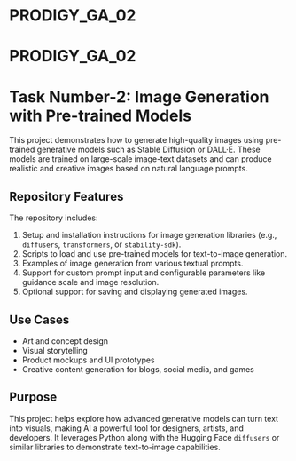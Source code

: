 # PRODIGY_GA_02
# PRODIGY_GA_02

# Task Number-2: Image Generation with Pre-trained Models

This project demonstrates how to generate high-quality images using pre-trained generative models such as Stable Diffusion or DALL·E. These models are trained on large-scale image-text datasets and can produce realistic and creative images based on natural language prompts.

## Repository Features

The repository includes:

1. Setup and installation instructions for image generation libraries (e.g., `diffusers`, `transformers`, or `stability-sdk`).
2. Scripts to load and use pre-trained models for text-to-image generation.
3. Examples of image generation from various textual prompts.
4. Support for custom prompt input and configurable parameters like guidance scale and image resolution.
5. Optional support for saving and displaying generated images.

## Use Cases

- Art and concept design  
- Visual storytelling  
- Product mockups and UI prototypes  
- Creative content generation for blogs, social media, and games

## Purpose

This project helps explore how advanced generative models can turn text into visuals, making AI a powerful tool for designers, artists, and developers. It leverages Python along with the Hugging Face `diffusers` or similar libraries to demonstrate text-to-image capabilities.
